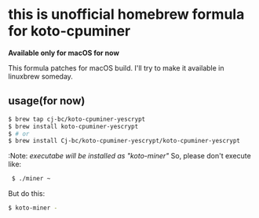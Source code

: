 # this is unofficial homebrew formula for koto-cpuminer

**Available only for macOS for now**

This formula patches for macOS build.
I'll try to make it available in linuxbrew someday.

## usage(for now)

```bash
$ brew tap cj-bc/koto-cpuminer-yescrypt
$ brew install koto-cpuminer-yescrypt
$ # or
$ brew install Cj-bc/koto-cpuminer-yescrypt/koto-cpuminer-yescrypt
```

:Note: *executabe will be installed as "koto-miner"*
So, please don't execute like:

```bash
 $ ./miner ~
```

But do this:

```bash
$ koto-miner -
```
